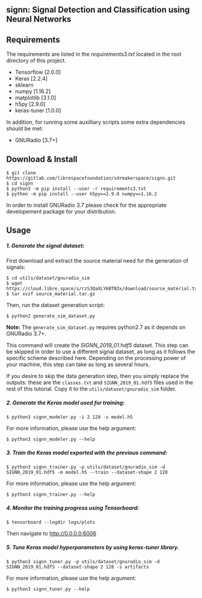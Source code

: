 ## signn: Signal Detection and Classification using Neural Networks


## Requirements
The requirements are listed in the *requirements3.txt* located in the root directory of this project.

* Tensorflow [2.0.0]
* Keras [2.2.4]
* sklearn
* numpy [1.16.2]
* matplotlib [3.1.0]
* h5py [2.9.0]
* keras-tuner [1.0.0]

In addition, for running some auxilliary scripts some extra dependencies should be met:

*  GNURadio [3.7+]

## Download & Install

~~~~
$ git clone https://gitlab.com/librespacefoundation/sdrmakerspace/signn.git
$ cd signn
$ python3 -m pip install --user -r requirements3.txt
$ python -m pip install --user h5py==2.9.0 numpy==1.16.2
~~~~

In order to install GNURadio 3.7 please check for the appropriate developement package for your distribution.

## Usage

##### 1. Generate the signal dataset:

First download and extract the source material need for the generation of signals:

~~~~
$ cd utils/dataset/gnuradio_sim
$ wget https://cloud.libre.space/s/rzS3QaXLY6BTN3x/download/source_material.tar.gz
$ tar xvzf source_material.tar.gz
~~~~

Then, run the dataset generation script:
~~~~
$ python2 generate_sim_dataset.py
~~~~

**Note:** The `generate_sim_dataset.py` requires python2.7 as it depends on GNURadio 3.7+.

This command will create the *SIGNN_2019_01.hdf5* dataset. This step can be skipped in order to use a different signal dataset, as long as it follows the specific scheme described here. Depending on the processing power of your machine, this step can take as long as several hours.  

If you desire to skip the data generation step, then you simply replace the outputs: these are the `classes.txt` and `SIGNN_2019_01.hdf5` files used in the rest of this tutorial. Copy it to the `utils/dataset/gnuradio_sim` folder.  

##### 2. Generate the Keras model used for training:

~~~~
$ python3 signn_modeler.py -i 2 128 -s model.h5
~~~~

For more information, please use the help argument:

~~~~
$ python3 signn_modeler.py --help
~~~~

##### 3. Train the Keras model exported with the previous command:

~~~~
$ python3 signn_trainer.py -p utils/dataset/gnuradio_sim -d SIGNN_2019_01.hdf5 -m model.h5 --train --dataset-shape 2 128
~~~~

For more information, please use the help argument:

~~~~
$ python3 signn_trainer.py --help
~~~~

##### 4. Monitor the training progress using Tensorboard:

~~~~
$ tensorboard --logdir logs/plots
~~~~

Then navigate to http://0.0.0.0:6006


##### 5. Tune Keras model hyperparameters by using keras-tuner library.

~~~~
$ python3 signn_tuner.py -p utils/dataset/gnuradio_sim -d SIGNN_2019_01.hdf5 --dataset-shape 2 128 -s artifacts
~~~~

For more information, please use the help argument:

~~~~
$ python3 signn_tuner.py --help
~~~~
